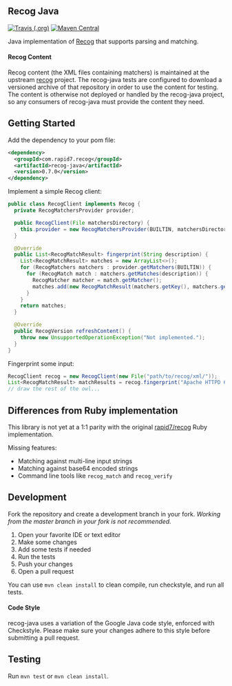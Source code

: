 ## Recog Java

[![Travis (.org)](https://img.shields.io/travis/rapid7/recog-java.svg)](https://travis-ci.org/rapid7/recog-java) [![Maven Central](https://img.shields.io/maven-central/v/com.rapid7.recog/recog-java.svg)](https://search.maven.org/artifact/com.rapid7.recog/recog-java)

Java implementation of [Recog](https://github.com/rapid7/recog) that supports parsing and matching.

#### Recog Content

Recog content (the XML files containing matchers) is maintained at the upstream [recog](https://github.com/rapid7/recog) project. The recog-java tests are configured to download a versioned archive of that repository in order to use the content for testing. The content is otherwise not deployed or handled by the recog-java project, so any consumers of recog-java must provide the content they need.

## Getting Started

Add the dependency to your pom file:

```xml
<dependency>
  <groupId>com.rapid7.recog</groupId>
  <artifactId>recog-java</artifactId>
  <version>0.7.0</version>
</dependency>
```

Implement a simple Recog client:

```java
public class RecogClient implements Recog {
  private RecogMatchersProvider provider;

  public RecogClient(File matchersDirectory) {
    this.provider = new RecogMatchersProvider(BUILTIN, matchersDirectory);
  }

  @Override
  public List<RecogMatchResult> fingerprint(String description) {
    List<RecogMatchResult> matches = new ArrayList<>();
    for (RecogMatchers matchers : provider.getMatchers(BUILTIN)) {
      for (RecogMatch match : matchers.getMatches(description)) {
        RecogMatcher matcher = match.getMatcher();
        matches.add(new RecogMatchResult(matchers.getKey(), matchers.getType(), matchers.getProtocol(), matchers.getPreference(), match.getMatcher().getDescription(), matcher.getPattern(), matcher.getExamples(), match.getParameters()));
      }
    }
    return matches;
  }

  @Override
  public RecogVersion refreshContent() {
    throw new UnsupportedOperationException("Not implemented.");
  }
}

```

Fingerprint some input:

```java
RecogClient recog = new RecogClient(new File("path/to/recog/xml/"));
List<RecogMatchResult> matchResults = recog.fingerprint("Apache HTTPD 6.5");
// draw the rest of the owl...
```

## Differences from Ruby implementation

This library is not yet at a 1:1 parity with the original [rapid7/recog](https://github.com/rapid7/recog) Ruby implementation.

Missing features:

- Matching against multi-line input strings
- Matching against base64 encoded strings
- Command line tools like `recog_match` and `recog_verify`

## Development

Fork the repository and create a development branch in your fork. _Working from the master branch in your fork is not recommended._

1. Open your favorite IDE or text editor
2. Make some changes
3. Add some tests if needed
4. Run the tests
5. Push your changes
6. Open a pull request

You can use `mvn clean install` to clean compile, run checkstyle, and run all tests.

#### Code Style

recog-java uses a variation of the Google Java code style, enforced with Checkstyle. Please make sure your changes adhere to this style before submitting a pull request.


## Testing

Run `mvn test` or `mvn clean install`.
